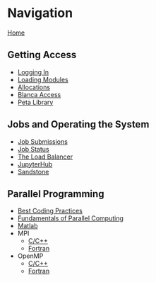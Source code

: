 # Navigation

[Home](https://github.com/ResearchComputing/Wiki_Documentation/wiki)

## Getting Access
- [Logging In](https://github.com/ResearchComputing/Wiki_Documentation/wiki/Logging-In)
- [Loading Modules](https://github.com/ResearchComputing/Wiki_Documentation/wiki/Loading-Modules)
- [Allocations]()
- [Blanca Access]()
- [Peta Library]()

## Jobs and Operating the System
- [Job Submissions]()
- [Job Status]()
- [The Load Balancer](https://github.com/ResearchComputing/Wiki_Documentation/wiki/The-Load-Balancer-Tool)
- [JupyterHub]()
- [Sandstone]()

## Parallel Programming
- [Best Coding Practices](https://github.com/ResearchComputing/Wiki_Documentation/wiki/Coding-Best-Practices)
- [Fundamentals of Parallel Computing](https://github.com/ResearchComputing/Wiki_Documentation/wiki/Fundamentals-of-Parallel-Computing)
- [Matlab](https://github.com/ResearchComputing/Wiki_Documentation/wiki/Matlab-on-Summit)
- MPI
    + [C/C++](https://github.com/ResearchComputing/Wiki_Documentation/wiki/MPI-C--)
    + [Fortran](https://github.com/ResearchComputing/Wiki_Documentation/wiki/MPI-Fortran)
- OpenMP 
    + [C/C++](https://github.com/ResearchComputing/Wiki_Documentation/wiki/OpenMP-C--)
    + [Fortran](https://github.com/ResearchComputing/Wiki_Documentation/wiki/OpenMP-Fortran)

